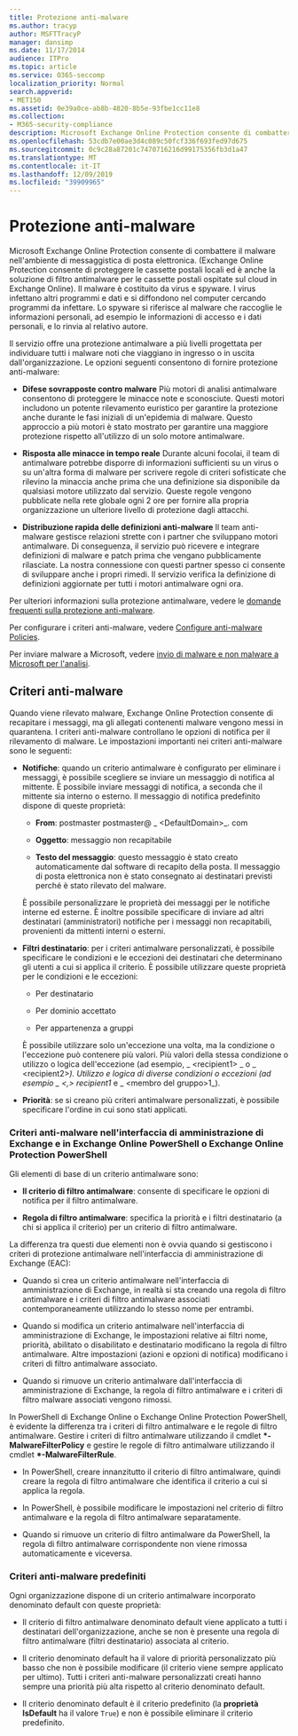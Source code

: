 ```yaml
---
title: Protezione anti-malware
ms.author: tracyp
author: MSFTTracyP
manager: dansimp
ms.date: 11/17/2014
audience: ITPro
ms.topic: article
ms.service: O365-seccomp
localization_priority: Normal
search.appverid:
- MET150
ms.assetid: 0e39a0ce-ab8b-4820-8b5e-93fbe1cc11e8
ms.collection:
- M365-security-compliance
description: Microsoft Exchange Online Protection consente di combattere il malware nell'ambiente di messaggistica di posta elettronica. Il malware è composto da virus e spyware. I virus infettano altri programmi e dati e si diffondono nel computer cercando programmi da infettare. Lo spyware si riferisce al malware che raccoglie le informazioni personali, ad esempio le informazioni di accesso e i dati personali, e lo rinvia al relativo autore.
ms.openlocfilehash: 53cdb7e00ae3d4c089c50fcf336f693fed97d675
ms.sourcegitcommit: 0c9c28a87201c7470716216d99175356fb3d1a47
ms.translationtype: MT
ms.contentlocale: it-IT
ms.lasthandoff: 12/09/2019
ms.locfileid: "39909965"
---
```

# <a name="anti-malware-protection"></a>Protezione anti-malware

Microsoft Exchange Online Protection consente di combattere il malware nell'ambiente di messaggistica di posta elettronica. (Exchange Online Protection consente di proteggere le cassette postali locali ed è anche la soluzione di filtro antimalware per le cassette postali ospitate sul cloud in Exchange Online). Il malware è costituito da virus e spyware. I virus infettano altri programmi e dati e si diffondono nel computer cercando programmi da infettare. Lo spyware si riferisce al malware che raccoglie le informazioni personali, ad esempio le informazioni di accesso e i dati personali, e lo rinvia al relativo autore.
  
Il servizio offre una protezione antimalware a più livelli progettata per individuare tutti i malware noti che viaggiano in ingresso o in uscita dall'organizzazione. Le opzioni seguenti consentono di fornire protezione anti-malware:
  
- **Difese sovrapposte contro malware** Più motori di analisi antimalware consentono di proteggere le minacce note e sconosciute. Questi motori includono un potente rilevamento euristico per garantire la protezione anche durante le fasi iniziali di un'epidemia di malware. Questo approccio a più motori è stato mostrato per garantire una maggiore protezione rispetto all'utilizzo di un solo motore antimalware.

- **Risposta alle minacce in tempo reale** Durante alcuni focolai, il team di antimalware potrebbe disporre di informazioni sufficienti su un virus o su un'altra forma di malware per scrivere regole di criteri sofisticate che rilevino la minaccia anche prima che una definizione sia disponibile da qualsiasi motore utilizzato dal servizio. Queste regole vengono pubblicate nella rete globale ogni 2 ore per fornire alla propria organizzazione un ulteriore livello di protezione dagli attacchi. 

- **Distribuzione rapida delle definizioni anti-malware** Il team anti-malware gestisce relazioni strette con i partner che sviluppano motori antimalware. Di conseguenza, il servizio può ricevere e integrare definizioni di malware e patch prima che vengano pubblicamente rilasciate. La nostra connessione con questi partner spesso ci consente di sviluppare anche i propri rimedi. Il servizio verifica la definizione di definizioni aggiornate per tutti i motori antimalware ogni ora.

Per ulteriori informazioni sulla protezione antimalware, vedere le [domande frequenti sulla protezione anti-malware](anti-malware-protection-faq-eop.md).

Per configurare i criteri anti-malware, vedere [Configure anti-malware Policies](configure-anti-malware-policies.md).

Per inviare malware a Microsoft, vedere [invio di malware e non malware a Microsoft per l'analisi](submitting-malware-and-non-malware-to-microsoft-for-analysis.md).
  
## <a name="anti-malware-policies"></a>Criteri anti-malware

Quando viene rilevato malware, Exchange Online Protection consente di recapitare i messaggi, ma gli allegati contenenti malware vengono messi in quarantena. I criteri anti-malware controllano le opzioni di notifica per il rilevamento di malware. Le impostazioni importanti nei criteri anti-malware sono le seguenti:

- **Notifiche**: quando un criterio antimalware è configurato per eliminare i messaggi, è possibile scegliere se inviare un messaggio di notifica al mittente. È possibile inviare messaggi di notifica, a seconda che il mittente sia interno o esterno. Il messaggio di notifica predefinito dispone di queste proprietà:

  - **From**: postmaster postmaster@ _ \<DefaultDomain\>_. com

  - **Oggetto**: messaggio non recapitabile

  - **Testo del messaggio**: questo messaggio è stato creato automaticamente dal software di recapito della posta. Il messaggio di posta elettronica non è stato consegnato ai destinatari previsti perché è stato rilevato del malware.

  È possibile personalizzare le proprietà dei messaggi per le notifiche interne ed esterne. È inoltre possibile specificare di inviare ad altri destinatari (amministratori) notifiche per i messaggi non recapitabili, provenienti da mittenti interni o esterni.

- **Filtri destinatario**: per i criteri antimalware personalizzati, è possibile specificare le condizioni e le eccezioni dei destinatari che determinano gli utenti a cui si applica il criterio. È possibile utilizzare queste proprietà per le condizioni e le eccezioni:

  - Per destinatario

  - Per dominio accettato

  - Per appartenenza a gruppi

  È possibile utilizzare solo un'eccezione una volta, ma la condizione o l'eccezione può contenere più valori. Più valori della stessa condizione o utilizzo o logica dell'eccezione (ad esempio, _ \<recipient1\> _ o _ \<recipient2\>_). Utilizzo e logica di diverse condizioni o eccezioni (ad esempio _ \<,\> recipient1_ e _ \<membro del gruppo\>1_).

- **Priorità**: se si creano più criteri antimalware personalizzati, è possibile specificare l'ordine in cui sono stati applicati.

### <a name="anti-malware-policies-in-the-exchange-admin-center-vs-exchange-online-powershell-or-exchange-online-protection-powershell"></a>Criteri anti-malware nell'interfaccia di amministrazione di Exchange e in Exchange Online PowerShell o Exchange Online Protection PowerShell

Gli elementi di base di un criterio antimalware sono:

- **Il criterio di filtro antimalware**: consente di specificare le opzioni di notifica per il filtro antimalware.

- **Regola di filtro antimalware**: specifica la priorità e i filtri destinatario (a chi si applica il criterio) per un criterio di filtro antimalware.

La differenza tra questi due elementi non è ovvia quando si gestiscono i criteri di protezione antimalware nell'interfaccia di amministrazione di Exchange (EAC):

- Quando si crea un criterio antimalware nell'interfaccia di amministrazione di Exchange, in realtà si sta creando una regola di filtro antimalware e i criteri di filtro antimalware associati contemporaneamente utilizzando lo stesso nome per entrambi.

- Quando si modifica un criterio antimalware nell'interfaccia di amministrazione di Exchange, le impostazioni relative ai filtri nome, priorità, abilitato o disabilitato e destinatario modificano la regola di filtro antimalware. Altre impostazioni (azioni e opzioni di notifica) modificano i criteri di filtro antimalware associato.

- Quando si rimuove un criterio antimalware dall'interfaccia di amministrazione di Exchange, la regola di filtro antimalware e i criteri di filtro malware associati vengono rimossi.

In PowerShell di Exchange Online o Exchange Online Protection PowerShell, è evidente la differenza tra i criteri di filtro antimalware e le regole di filtro antimalware. Gestire i criteri di filtro antimalware utilizzando il cmdlet **\*-MalwareFilterPolicy** e gestire le regole di filtro antimalware utilizzando il cmdlet **\*-MalwareFilterRule**.

- In PowerShell, creare innanzitutto il criterio di filtro antimalware, quindi creare la regola di filtro antimalware che identifica il criterio a cui si applica la regola.

- In PowerShell, è possibile modificare le impostazioni nel criterio di filtro antimalware e la regola di filtro antimalware separatamente.

- Quando si rimuove un criterio di filtro antimalware da PowerShell, la regola di filtro antimalware corrispondente non viene rimossa automaticamente e viceversa.

### <a name="default-anti-malware-policy"></a>Criteri anti-malware predefiniti

Ogni organizzazione dispone di un criterio antimalware incorporato denominato default con queste proprietà:

- Il criterio di filtro antimalware denominato default viene applicato a tutti i destinatari dell'organizzazione, anche se non è presente una regola di filtro antimalware (filtri destinatario) associata al criterio.

- Il criterio denominato default ha il valore di priorità personalizzato più basso che non è possibile modificare (il criterio viene sempre applicato per ultimo). Tutti i criteri anti-malware personalizzati creati hanno sempre una priorità più alta rispetto al criterio denominato default.

- Il criterio denominato default è il criterio predefinito (la **proprietà IsDefault** ha il valore `True`) e non è possibile eliminare il criterio predefinito.
